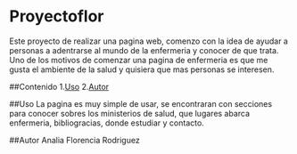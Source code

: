 # Proyectoflor
Este proyecto de realizar una pagina web, comenzo con la idea de ayudar a personas a adentrarse al mundo de la enfermeria y conocer de que trata. 
Uno de los motivos de comenzar una pagina de enfermeria es que me gusta el ambiente de la salud y quisiera que mas personas se interesen. 

##Contenido
1.[Uso](*Uso)
2.[Autor](*Autor)

##Uso
La pagina es muy simple de usar, se encontraran con secciones para conocer sobres los ministerios de salud, que lugares abarca enfermeria, bibliogracias, donde estudiar y contacto.

##Autor
Analia Florencia Rodriguez
